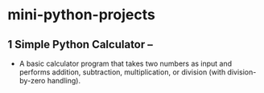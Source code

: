 # mini-python-projects
## 1 Simple Python Calculator – 
- A basic calculator program that takes two numbers as input and performs addition, subtraction, multiplication, or division (with division-by-zero handling).
